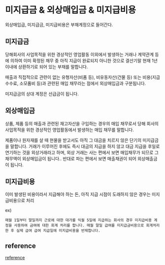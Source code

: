# 미지급금 & 외상매입금 & 미지급비용

외상매입급, 미지급금, 미지급비용은 부채계정으로 들어간다.



## 미지급금

당해회사의 사업목적을 위한 경상적인 영업활동 이외에서 발생하는 거래나 계약관계 등에 의하여 이미 확정된 채무 중 아직 지급이 완료되지 아니한 것으로 결산기말 현재 1년 이내에 상환하기로 되어 있는 부채를 말합니다.

매출과 직접적으로 관련이 없는 유형자산(비품 등), 비유동자산(건물 등) 또는 비용(지급수수료, 소모품비 등)과 관련된 매입 채무라는 점에서 외상매입금과 구분됩니다.

미지급금의 상대 계정은 선급금이 됩니다.

## 외상매입금

상품, 제품 등의 매출과 관련된 재고자산을 구입하는 경우의 매입 채무로서 당해 회사의 사업목적을 위한 경상적인 영업활동에서 발생하는 매입 채무를 말합니다.


제품이나 원자재를 살 때 현물을 받고서도 아직 그 대금을 치르지 않은 단기의 미지급금을 말합니다. 거래가 이루어진 후에도 즉시 대금의 지급을 하지 않고 대금 지급을 후일로 연기하는 것을 외상거래라고 하며, 외상 거래는 사는 편에서 보면 매입채무가 되므로 그 채무액이 외상매입금이 됩니다.. 반대로 파는 편에서 보면 매출채권이 되어 외상매출금이 됩니다.

## 미지급비용

이미 발생된 비용이라서 지급해야 하는 돈, 아직 지급 시점이 도래하지 않은 경우는 미지급비용으로 처리


ex)
  
    매월 1일부터 말일까지 근로에 대한 대가를 익월 5일에 지급하는 회사의 경우 미지급비용 계정을 사용하여 금여에 대한 회계 처리를 합니다. 매월 말일 급여를 미지급금비용으로 회계처리한 후 실제 급여 급여 지급일에 미지급비용을 반제합니다.



## reference
[reference](https://www.sepoasoft.co.kr/?p=7129&https://www.sepoasoft.co.kr/?page_id=49&gclid=EAIaIQobChMIrcjZk_Xi_wIVq9hMAh0_MAI_EAAYASAAEgJ-QfD_BwE)
